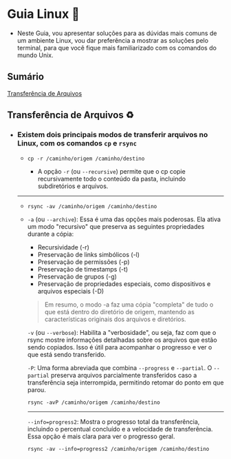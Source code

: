 # Guia Linux :book:

- Neste Guia, vou apresentar soluções para as dúvidas mais comuns de um ambiente Linux, vou dar preferência a mostrar as soluções pelo terminal, para que você fique mais familiarizado com os comandos do mundo Unix.

## Sumário

[Transferência de Arquivos](#transferencia-de-arquivos)

## Transferência de Arquivos :recycle:

- ### Existem dois principais modos de transferir arquivos no Linux, com os comandos `cp` e `rsync`

  - `cp -r /caminho/origem /caminho/destino`

    - A opção `-r` (ou `--recursive`) permite que o cp copie recursivamente todo o conteúdo da pasta, incluindo subdiretórios e arquivos.

  - - -

  - `rsync -av /caminho/origem /caminho/destino`

  - `-a` (ou `--archive`): Essa é uma das opções mais poderosas. Ela ativa um modo "recursivo" que preserva as seguintes propriedades durante a cópia:

    - Recursividade (-r)
    - Preservação de links simbólicos (-l)
    - Preservação de permissões (-p)
    - Preservação de timestamps (-t)
    - Preservação de grupos (-g)
    - Preservação de propriedades especiais, como dispositivos e arquivos especiais (-D)

    > Em resumo, o modo -a faz uma cópia "completa" de tudo o que está dentro do diretório de origem, mantendo as características originais dos arquivos e diretórios.

    `-v` (ou `--verbose`): Habilita a "verbosidade", ou seja, faz com que o rsync mostre informações detalhadas sobre os arquivos que estão sendo copiados. Isso é útil para acompanhar o progresso e ver o que está sendo transferido.

    `-P`: Uma forma abreviada que combina `--progress` e `--partial`. O `--partial` preserva arquivos parcialmente transferidos caso a transferência seja interrompida, permitindo retomar do ponto em que parou.

    `rsync -avP /caminho/origem /caminho/destino`

    - - -

    `--info=progress2`: Mostra o progresso total da transferência, incluindo o percentual concluído e a velocidade de transferência. Essa opção é mais clara para ver o progresso geral.

    `rsync -av --info=progress2 /caminho/origem /caminho/destino`
